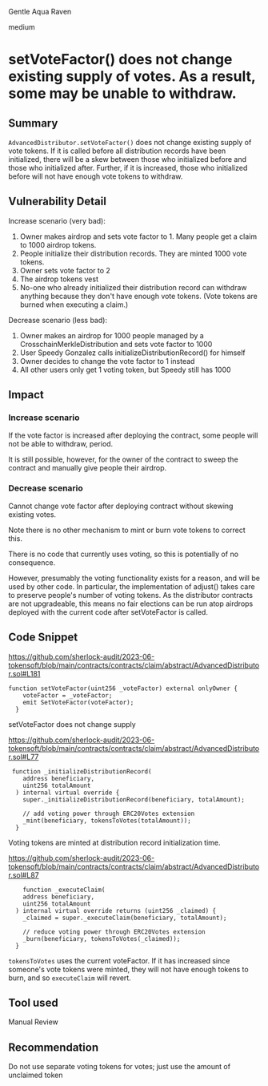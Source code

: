 Gentle Aqua Raven

medium

# setVoteFactor() does not change existing supply of votes. As a result, some may be unable to withdraw.

## Summary

`AdvancedDistributor.setVoteFactor()` does not change existing supply of vote tokens. If it is called before all distribution records have been initialized, there will be a skew between those who initialized before and those who initialized after. Further, if it is increased, those who initialized before will not have enough vote tokens to withdraw.

## Vulnerability Detail

Increase scenario (very bad):

1. Owner makes airdrop and sets vote factor to 1.  Many people get a claim to 1000 airdrop tokens.
2. People initialize their distribution records.  They are minted 1000 vote tokens.
3. Owner sets vote factor to 2
4. The airdrop tokens vest
5. No-one who already initialized their distribution record can withdraw anything because they don't have enough vote tokens. (Vote tokens are burned when executing a claim.)

Decrease scenario (less bad):

1. Owner makes an airdrop for 1000 people managed by a CrosschainMerkleDistribution and sets vote factor to 1000
8. User Speedy Gonzalez calls initializeDistributionRecord() for himself
9. Owner decides to change the vote factor to 1 instead
10. All other users only get 1 voting token, but Speedy still has 1000

## Impact

### Increase scenario

If the vote factor is increased after deploying the contract, some people will not be able to withdraw, period.

It is still possible, however, for the owner of the contract to sweep the contract and manually give people their airdrop.

### Decrease scenario

Cannot change vote factor after deploying contract without skewing existing votes.

Note there is no other mechanism to mint or burn vote tokens to correct this.

There is no code that currently uses voting, so this is potentially of no consequence.

However, presumably the voting functionality exists for a reason, and will be used by other code. In particular, the implementation of adjust() takes care to preserve people's number of voting tokens. As the distributor contracts are not upgradeable, this means no fair elections can be run atop airdrops deployed with the current code after setVoteFactor is called.

## Code Snippet

https://github.com/sherlock-audit/2023-06-tokensoft/blob/main/contracts/contracts/claim/abstract/AdvancedDistributor.sol#L181

```solidity
function setVoteFactor(uint256 _voteFactor) external onlyOwner {
    voteFactor = _voteFactor;
    emit SetVoteFactor(voteFactor);
  }
```

setVoteFactor does not change supply

https://github.com/sherlock-audit/2023-06-tokensoft/blob/main/contracts/contracts/claim/abstract/AdvancedDistributor.sol#L77

```solidity
 function _initializeDistributionRecord(
    address beneficiary,
    uint256 totalAmount
  ) internal virtual override {
    super._initializeDistributionRecord(beneficiary, totalAmount);

    // add voting power through ERC20Votes extension
    _mint(beneficiary, tokensToVotes(totalAmount));
  }
```

Voting tokens are minted at distribution record initialization time. 

https://github.com/sherlock-audit/2023-06-tokensoft/blob/main/contracts/contracts/claim/abstract/AdvancedDistributor.sol#L87

```solidity
    function _executeClaim(
    address beneficiary,
    uint256 totalAmount
  ) internal virtual override returns (uint256 _claimed) {
    _claimed = super._executeClaim(beneficiary, totalAmount);

    // reduce voting power through ERC20Votes extension
    _burn(beneficiary, tokensToVotes(_claimed));
  }
```

`tokensToVotes` uses the current voteFactor. If it has increased since someone's vote tokens were minted, they will not have enough tokens to burn, and so `executeClaim` will revert.

## Tool used

Manual Review

## Recommendation

Do not use separate voting tokens for votes; just use the amount of unclaimed token